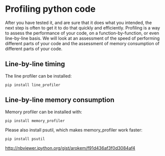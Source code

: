 
# Profiling python code

 After you have tested it, and are sure that it does what you intended, the
 next step is often to get it to do that quickly and efficiently. Profiling is
 a way to assess the performance of your code, on a function-by-function, or
 even line-by-line basis. We will look at an assessment of the speed of
 performing different parts of your code and the assessment of memory
 consumption of different parts of your code. 

 ## Line-by-line timing

 The line profiler can be installed: 

    pip install line_profiler


## Line-by-line memory consumption

Memory profiler can be installed with:

    pip install memory_profiler

Please also install psutil, which makes memory_profiler work faster:

    pip install psutil
    

http://nbviewer.ipython.org/gist/arokem/f91d436af3f0d3084af4
